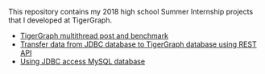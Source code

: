 This repository contains my 2018 high school Summer Internship projects that I developed at TigerGraph. 

* [TigerGraph multithread post and benchmark](./blob/master/tigergraph-multithraed-post/README.md)
* [Transfer data from JDBC database to TigerGraph database using REST API](./blob/master/jdbc-http-tigergraph/README.md)
* [Using JDBC access MySQL database](./blob/master/jdbc-mysql/README.md)
